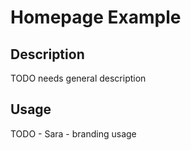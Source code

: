 # Homepage Example

## Description
TODO needs general description

## Usage
TODO - Sara - branding usage